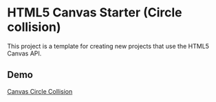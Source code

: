 # HTML5 Canvas Starter (Circle collision)

This project is a template for creating new projects that use the HTML5 Canvas API.

## Demo

[Canvas Circle Collision](https://danielgri.github.io/canvas-starter/)

